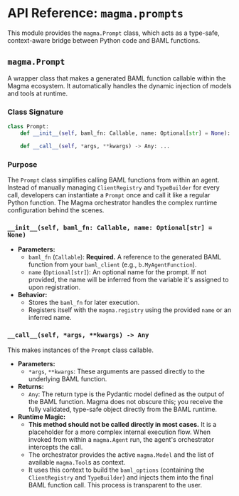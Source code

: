 # API Reference: `magma.prompts`

This module provides the `magma.Prompt` class, which acts as a type-safe, context-aware bridge between Python code and BAML functions.

## `magma.Prompt`

A wrapper class that makes a generated BAML function callable within the Magma ecosystem. It automatically handles the dynamic injection of models and tools at runtime.

### Class Signature

```python
class Prompt:
    def __init__(self, baml_fn: Callable, name: Optional[str] = None): ...

    def __call__(self, *args, **kwargs) -> Any: ...
```

### Purpose

The `Prompt` class simplifies calling BAML functions from within an agent. Instead of manually managing `ClientRegistry` and `TypeBuilder` for every call, developers can instantiate a `Prompt` once and call it like a regular Python function. The Magma orchestrator handles the complex runtime configuration behind the scenes.

### `__init__(self, baml_fn: Callable, name: Optional[str] = None)`

*   **Parameters:**
    *   `baml_fn` (`Callable`): **Required.** A reference to the generated BAML function from your `baml_client` (e.g., `b.MyAgentFunction`).
    *   `name` (`Optional[str]`): An optional name for the prompt. If not provided, the name will be inferred from the variable it's assigned to upon registration.
*   **Behavior:**
    *   Stores the `baml_fn` for later execution.
    *   Registers itself with the `magma.registry` using the provided `name` or an inferred name.

### `__call__(self, *args, **kwargs) -> Any`

This makes instances of the `Prompt` class callable.

*   **Parameters:**
    *   `*args`, `**kwargs`: These arguments are passed directly to the underlying BAML function.
*   **Returns:**
    *   `Any`: The return type is the Pydantic model defined as the output of the BAML function. Magma does not obscure this; you receive the fully validated, type-safe object directly from the BAML runtime.
*   **Runtime Magic:**
    *   **This method should not be called directly in most cases.** It is a placeholder for a more complex internal execution flow. When invoked from within a `magma.Agent` run, the agent's orchestrator intercepts the call.
    *   The orchestrator provides the active `magma.Model` and the list of available `magma.Tool`s as context.
    *   It uses this context to build the `baml_options` (containing the `ClientRegistry` and `TypeBuilder`) and injects them into the final BAML function call. This process is transparent to the user.